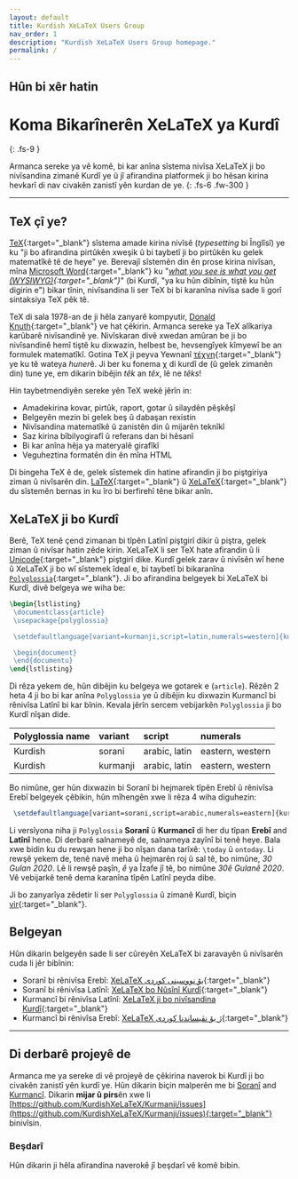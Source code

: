 ```yaml
---
layout: default
title: Kurdish XeLaTeX Users Group
nav_order: 1
description: "Kurdish XeLaTeX Users Group homepage."
permalink: /
---
```


## Hûn bi xêr hatin
# Koma Bikarînerên XeLaTeX ya Kurdî
{: .fs-9 }

Armanca sereke ya vê komê, bi kar anîna sîstema nivîsa XeLaTeX ji bo nivîsandina zimanê Kurdî ye û jî afirandina platformek ji bo hêsan kirina hevkarî di nav civakên zanistî yên kurdan de ye.
{: .fs-6 .fw-300 }

<!-- [Get started now](#getting-started){: .btn .btn-primary .fs-5 .mb-4 .mb-md-0 .mr-2 } [View it on GitHub](https://github.com/pmarsceill/just-the-docs){: .btn .fs-5 .mb-4 .mb-md-0 } -->

---

## TeX çî ye?

[TeX](https://en.wikipedia.org/wiki/TeX){:target="_blank"} sîstema amade kirina nivîsê (*typesetting* bi Înglîsî) ye ku "ji bo afirandina pirtûkên xweşik û bi taybetî ji bo pirtûkên ku gelek matematîkê tê de heye" ye. Berevajî sîstemên din ên prose kirina nivîsan, mîna [Microsoft Word](https://en.wikipedia.org/wiki/Microsoft_Word){:target="_blank"} ku "*[what you see is what you get (WYSIWYG)](https://en.wikipedia.org/wiki/WYSIWYG){:target="_blank"}*" (bi Kurdî, "ya ku hûn dibînin, tiştê ku hûn digirin e") bikar tînin, nivîsandina li ser TeX bi bi karanîna nivîsa sade li gorî sintaksiya TeX pêk tê.

TeX di sala 1978-an de ji hêla zanyarê kompyutir, [Donald Knuth](https://en.wikipedia.org/wiki/Donald_Knuth){:target="_blank"} ve hat çêkirin. Armanca sereke ya TeX alîkariya karûbarê nivîsandinê ye. Nivîskaran divê xwedan amûran be ji bo nivîsandinê hemî tiştê ku dixwazin, helbest be, hevsengîyek kîmyewî be an formulek matematîkî. Gotina TeX ji peyva Yewnanî [τέχνη](https://en.wiktionary.org/wiki/%CF%84%CE%AD%CF%87%CE%BD%CE%B7){:target="_blank"} ye ku tê wateya *huner*ê. Ji ber ku fonema χ di kurdî de (û gelek zimanên din) tune ye, em dikarin bibêjin *têk* an *têx*, lê ne *têks*!

Hin taybetmendiyên sereke yên TeX wekê jêrîn in:

- Amadekirina kovar, pirtûk, raport, gotar û silaydên pêşkêşî
- Belgeyên mezin bi gelek beş û dabaşan rexistin
- Nivîsandina matematîkê û zanistên din û mijarên teknîkî
- Saz kirina bîbilyogirafî û referans dan bi hêsanî
- Bi kar anîna hêja ya materyalê girafîkî
- Veguheztina formatên din ên mîna HTML

Di bingeha TeX ê de, gelek sîstemek din hatine afirandin ji bo piştgiriya ziman û nivîsarên din. [LaTeX](https://en.wikipedia.org/wiki/LaTeX){:target="_blank"} û [XeLaTeX](https://en.wikipedia.org/wiki/XeTeX){:target="_blank"} du sîstemên bernas in ku îro bi berfirehî têne bikar anîn.

## XeLaTeX ji bo Kurdî

Berê, TeX tenê çend zimanan  bi tîpên Latînî piştgirî dikir û piştra, gelek ziman û nivîsar hatin zêde kirin. XeLaTeX li ser TeX hate afirandin û li [Unicode](https://en.wikipedia.org/wiki/Unicode){:target="_blank"} piştgirî dike. Kurdî gelek zarav û nivîsên wî hene û XeLaTeX ji bo wî sîstemek îdeal e, bi taybetî bi bikaranîna [`Polyglossia`](https://github.com/reutenauer/polyglossia){:target="_blank"}. Ji bo afirandina belgeyek bi XeLaTeX bi Kurdî, divê belgeya we wiha be:


```tex
\begin{lstlisting}
 \documentclass{article}
 \usepackage{polyglossia}

 \setdefaultlanguage[variant=kurmanji,script=latin,numerals=western]{kurdish}

 \begin{document}
 \end{documentu}
\end{lstlisting}
```

Di rêza yekem de, hûn dibêjin ku belgeya we gotarek e (`article`). Rêzên 2 heta 4 ji bo bi kar anîna `Polyglossia` ye û dibêjin ku dixwazin Kurmancî bi rênivîsa Latînî bi kar bînin. Kevala jêrîn sercem vebijarkên `Polyglossia` ji bo Kurdî nîşan dide.

| Polyglossia name        | variant          | script | numerals | 
|:-------------|:------------------|:------| :------- |
| Kurdish          | sorani | arabic, latin  | eastern, western |
| Kurdish | kurmanji  | arabic, latin  | eastern, western |

Bo nimûne, ger hûn dixwazin bi Soranî bi hejmarek tîpên Erebî û rênivîsa Erebî belgeyek çêbikin, hûn mîhengên xwe li rêza 4 wiha diguhezin:

```tex
 \setdefaultlanguage[variant=sorani,script=arabic,numerals=eastern]{kurdish}
 ```

Li versîyona niha ji `Polyglossia` **Soranî** û **Kurmancî** di her du tîpan **Erebî** and **Latînî** hene. Di derbarê salnameyê de, salnameya zayînî bi tenê heye. Bala xwe bidin ku du rewşan hene ji bo nîşan dana tarîxê: `\today` û `ontoday`. Li rewşê yekem de, tenê navê meha û hejmarên roj û sal tê, bo nimûne, *30 Gulan 2020*. Lê li rewşê paşîn, *ê* ya Îzafe jî tê, bo nimûne *30ê Gulanê 2020*. Vê vebijarkê tenê dema karanîna tîpên Latînî peyda dibe.

Ji bo zanyarîya zêdetir li ser `Polyglossia` û zimanê Kurdî, biçin [vir](https://kurdishxelatex.github.io/assets/Kurdish_XeLaTeX_English.pdf){:target="_blank"}.

## Belgeyan

Hûn dikarin belgeyên sade li ser cûreyên XeLaTeX bi zaravayên û nivîsarên cuda li jêr bibînin:

- Soranî bi rênivîsa Erebî: [XeLaTeX بۆ نووسینی کوردی]({{site.url}}/assets/Kurdish_XeLaTeX_Sorani_Arabic.pdf){:target="_blank"}
- Soranî bi rênivîsa Latînî: [XeLaTeX bo Nûsînî Kurdî]({{site.url}}/assets/Kurdish_XeLaTeX_Sorani_Latin.pdf){:target="_blank"}
- Kurmancî bi rênivîsa Latînî: [XeLaTeX ji bo nivîsandina Kurdî]({{site.url}}/assets/Kurdish_XeLaTeX_Kurmanji_Latin.pdf){:target="_blank"}
- Kurmancî bi rênivîsa Erebî: [XeLaTeX ژ بۆ نڤیساندنا کوردی]({{site.url}}/assets/Kurdish_XeLaTeX_Kurmanji_Arabic.pdf){:target="_blank"}

---

## Di derbarê projeyê de

Armanca me ya sereke di vê projeyê de çêkirina naverok bi Kurdî ji bo civakên zanistî yên kurdî ye. Hûn dikarin biçin malperên me bi [Soranî](https://kurdishxelatex.github.io/Sorani) and [Kurmancî](https://kurdishxelatex.github.io/Kurmanji). Dikarin **mijar û pirs**ên xwe li [https://github.com/KurdishXeLaTeX/Kurmanji/issues](https://github.com/KurdishXeLaTeX/Kurmanji/issues){:target="_blank"} binivîsin.

### Beşdarî

 Hûn dikarin ji hêla afirandina naverokê jî beşdarî vê komê bibin. 

<!-- Read more about becoming a contributor in [our GitHub repo](https://github.com/pmarsceill/just-the-docs#contributing). -->

<!-- #### Thank you to the contributors of the Kurdish XeLaTeX Users Group! -->

<!-- <ul class="list-style-none">
{% for contributor in site.github.contributors %}
  <li class="d-inline-block mr-1">
     <a href="{{ contributor.html_url }}"><img src="{{ contributor.avatar_url }}" width="32" height="32" alt="{{ contributor.login }}"/></a>
  </li>
{% endfor %}
</ul> -->


